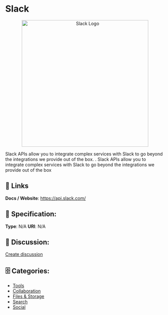 # Slack
<p align="center">
    <img width="400" src="https://raw.githubusercontent.com/apis-list/apis-list/main/apis/slack/logo_256x256.png" alt="Slack Logo"/>
</p>

Slack APIs allow you to integrate complex services with Slack to go beyond the integrations we provide out of the box. . Slack APIs allow you to integrate complex services with Slack to go beyond the integrations we provide out of the box

##  🔗 Links
**Docs / Website**: https://api.slack.com/

## 🧬 Specification:
**Type**:  N/A 
**URI**:  N/A 

## 💬 Discussion:
[Create discussion](https://github.com/apis-list/apis-list/discussions/new)

## 🗄️ Categories:
- [Tools](https://github.com/apis-list/apis-list#tools)
- [Collaboration](https://github.com/apis-list/apis-list#collaboration)
- [Files & Storage](https://github.com/apis-list/apis-list#files-and-storage)
- [Search](https://github.com/apis-list/apis-list#search)
- [Social](https://github.com/apis-list/apis-list#social)



